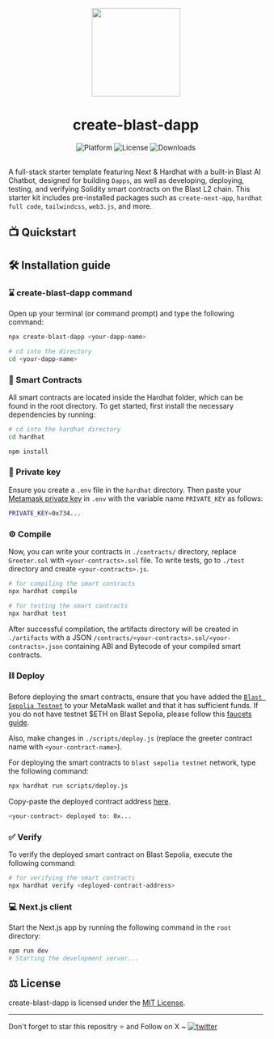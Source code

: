 <p align="center">
    <img align="center" src="https://assets-global.website-files.com/65a6baa1a3f8ed336f415cb4/65a6ceece21ac0bdde447011_Blast%20Logo%20Black.svg" width="175"></img>
</p>

<h1 align="center">create-blast-dapp</h1>

<div align="center">
    <img src="https://img.shields.io/badge/platform-blast-yellow.svg?style=flat-square" alt="Platform">
    <img src="https://img.shields.io/github/license/asharibali/create-blast-dapp?color=yellow&style=flat-square " alt="License">
    <img src="https://img.shields.io/npm/dw/create-blast-dapp?style=flat-square&color=yellow" alt="Downloads">
</div><br>

A full-stack starter template featuring Next & Hardhat with a built-in Blast AI Chatbot, designed for building `Dapps`, as well as developing, deploying, testing, and verifying Solidity smart contracts on the Blast L2 chain. This starter kit includes pre-installed packages such as `create-next-app`, `hardhat full code`, `tailwindcss`, `web3.js`, and more.

## 📺 Quickstart

<div align="center">
</div>

## 🛠️ Installation guide 


### ⌛️ create-blast-dapp command

Open up your terminal (or command prompt) and type the following command:

```sh
npx create-blast-dapp <your-dapp-name>

# cd into the directory
cd <your-dapp-name>
```

### 📜 Smart Contracts

All smart contracts are located inside the Hardhat folder, which can be found in the root directory. To get started, first install the necessary dependencies by running:

```sh
# cd into the hardhat directory
cd hardhat

npm install
```

### 🔑 Private key

Ensure you create a `.env` file in the `hardhat` directory. Then paste your [Metamask private key](https://metamask.zendesk.com/hc/en-us/articles/360015289632-How-to-export-an-account-s-private-key) in `.env` with the variable name `PRIVATE_KEY` as follows:

```sh
PRIVATE_KEY=0x734...
```

### ⚙️ Compile

Now, you can write your contracts in `./contracts/` directory, replace `Greeter.sol` with `<your-contracts>.sol` file. To write tests, go to `./test` directory and create `<your-contracts>.js`.

```sh
# for compiling the smart contracts
npx hardhat compile

# for testing the smart contracts
npx hardhat test
```

After successful compilation, the artifacts directory will be created in `./artifacts` with a JSON `/contracts/<your-contracts>.sol/<your-contracts>.json` containing ABI and Bytecode of your compiled smart contracts.


### ⛓️ Deploy

Before deploying the smart contracts, ensure that you have added the [`Blast Sepolia Testnet`](https://docs.blast.io/building/network-information) to your MetaMask wallet and that it has sufficient funds. If you do not have testnet $ETH on Blast Sepolia, please follow this [faucets guide](https://docs.blast.io/tools/faucets).

Also, make changes in `./scripts/deploy.js` (replace the greeter contract name with `<your-contract-name>`).

For deploying the smart contracts to `blast sepolia testnet` network, type the following command:

```sh
npx hardhat run scripts/deploy.js
```

Copy-paste the deployed contract address [here](https://github.com/asharibali/create-blast-dapp/blob/main/app/page.js#L37).

```sh
<your-contract> deployed to: 0x...
```

### ✅ Verify

To verify the deployed smart contract on Blast Sepolia, execute the following command:

```sh
# for verifying the smart contracts
npx hardhat verify <deployed-contract-address>
```

### 💻 Next.js client

Start the Next.js app by running the following command in the `root` directory:

```sh
npm run dev
# Starting the development server...
```


## ⚖️ License

create-blast-dapp is licensed under the [MIT License](https://github.com/AsharibAli/create-blast-dapp/blob/main/LICENSE.md).

<hr>
Don't forget to star this repositry ⭐️ and Follow on X ~ <a href="https://twitter.com/0xAsharib" target="_blank"><img src="https://img.shields.io/twitter/follow/0xAsharib?style=social" alt="twitter" /></a>
